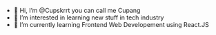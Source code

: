 - 👋 Hi, I’m @Cupskrrt you can call me Cupang
- 👀 I’m interested in learning new stuff in tech industry
- 🌱 I’m currently learning Frontend Web Developement using React.JS

<!---
Cupskrrt/Cupskrrt is a ✨ special ✨ repository because its `README.md` (this file) appears on your GitHub profile.
You can click the Preview link to take a look at your changes.
--->
